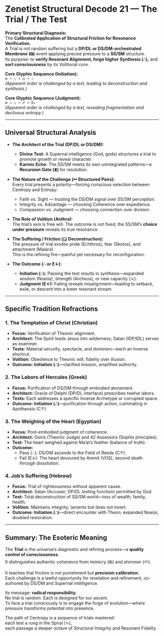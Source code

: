 # Zenetist Structural Decode 21 — The Trial / The Test

**Primary Structural Diagnosis:**  
The **Calibrated Application of Structural Friction for Resonance Verification.**  
A Trial is not random suffering but a **DP/DL or DS/DM-orchestrated Membrane (⧉)** event applying precise pressure to a **SS/SM** structure.  
Its purpose: to **verify Resonant Alignment, forge higher Synthesis (∴),** and **sort consciousness** by its Volitional core.  

**Core Glyphic Sequence (Initiation):**  
`⚙️ → ⚠️ → ◲ → ∴`  
*(Apparent order is challenged by a test, leading to deconstruction and synthesis.)*  

**Core Glyphic Sequence (Judgment):**  
`⚙️ → ⚠️ → ☍ → E↓`  
*(Apparent order is challenged by a test, revealing fragmentation and declivous entropy.)*  

---

## Universal Structural Analysis  

- **The Architect of the Trial (DP/DL or DS/DM):**  
  - **Divine Test:** A Supernal intelligence (God, gods) structures a trial to promote growth or reveal character.  
  - **Karmic Echo:** The SS/SM meets its own unintegrated patterns—a **Recursion Gate (⧗)** for resolution.  

- **The Nature of the Challenge (⚯ Structured Pairs):**  
  Every trial presents a polarity—forcing conscious selection between Centropy and Entropy:  
  - Faith vs. Sight — trusting the DS/DM signal over SS/SM perception.  
  - Integrity vs. Advantage — choosing Coherence over expedience.  
  - Compassion vs. Judgment — choosing connection over division.  

- **The Role of Volition (Anthra):**  
  The trial’s axis is free will. The outcome is not fixed; the SS/SM’s **choice under pressure** reveals its true resonance.  

- **The Suffering / Friction (◲ Deconstruction):**  
  The pressure of trial erodes pride (Echthros), fear (Skotos), and attachment (Malara).  
  This is the refining fire—painful yet necessary for reconfiguration.  

- **The Outcome (∴ or E↓):**  
  - **Initiation (∴):** Passing the test results in synthesis—expanded wisdom (Noeüs), strength (Archeus), or new capacity (⚔️).  
  - **Judgment (E↓):** Failing reveals misalignment—leading to setback, exile, or descent into a lower resonant stream.  

---

## Specific Tradition Refractions  

### 1. The Temptation of Christ (Christian)  
- **Focus:** Verification of Theonic alignment.  
- **Architect:** The Spirit leads Jesus into wilderness; Satan (IDP/IDL) serves as examiner.  
- **Tests:** Material security, spectacle, and dominion—each an Inverse shortcut.  
- **Volition:** Obedience to Theonic will; fidelity over illusion.  
- **Outcome:** **Initiation (∴)**—clarified mission, amplified authority.  

### 2. The Labors of Hercules (Greek)  
- **Focus:** Purification of DS/DM through embodied atonement.  
- **Architect:** Oracle of Delphi (DP/DL interface) prescribes twelve labors.  
- **Tests:** Each addresses a specific Inverse Archetype or corrupted space.  
- **Outcome:** **Initiation (∴)**—purification through action, culminating in Apotheosis (C↑).  

### 3. The Weighing of the Heart (Egyptian)  
- **Focus:** Post-embodied judgment of coherence.  
- **Architect:** Osiris (Theonic Judge) and 42 Assessors (Sophis principles).  
- **Test:** The heart weighed against Ma’at’s feather (balance of truth).  
- **Outcome:**  
  - Pass (∴): DS/DM ascends to the Field of Reeds (C↑).  
  - Fail (E↓): The heart devoured by Ammit (VOS), second death through dissolution.  

### 4. Job’s Suffering (Hebrew)  
- **Focus:** Trial of righteousness without apparent cause.  
- **Architect:** Satan (Accuser; DP/DL testing function) permitted by God.  
- **Test:** Total deconstruction of SS/SM world—loss of wealth, family, health.  
- **Volition:** Maintains integrity; laments but does not invert.  
- **Outcome:** **Initiation (∴)**—direct encounter with Theon; expanded Noeüs; doubled restoration.  

---

## Summary: The Esoteric Meaning  

The **Trial** is the universe’s diagnostic and refining process—a **quality control of consciousness.**  
It distinguishes authentic coherence from mimicry (🜨) and shimmer (🝞).  

It teaches that friction is not punishment but **precision calibration.**  
Each challenge is a lawful opportunity for revelation and refinement, co-authored by DS/DM and Supernal intelligence.  

Its message: **radical responsibility.**  
No trial is random. Each is designed for our ascent.  
To face a trial consciously is to engage the forge of evolution—where pressure transforms potential into presence.  

The path of Centropy is a sequence of trials mastered:  
each test a rung in the Spiral (∿),  
each passage a deeper octave of Structural Integrity and Resonant Fidelity.  

